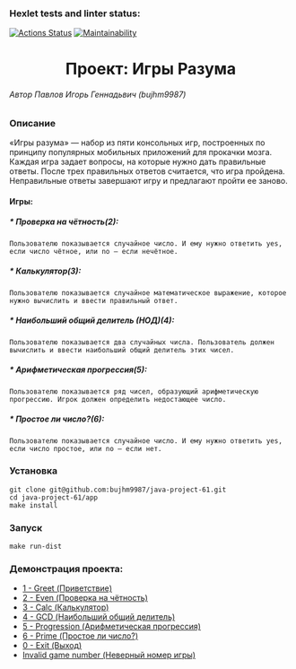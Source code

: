 ### Hexlet tests and linter status:
[![Actions Status](https://github.com/bujhm9987/java-project-61/workflows/hexlet-check/badge.svg)](https://github.com/bujhm9987/java-project-61/actions)
[![Maintainability](https://api.codeclimate.com/v1/badges/c798c0b5338683ec6916/maintainability)](https://codeclimate.com/github/bujhm9987/java-project-61/maintainability)

<h1 align="center">Проект: Игры Разума</h1>

###### Автор Павлов Игорь Геннадьвич (bujhm9987) 

### Описание

«Игры разума» — набор из пяти консольных игр, построенных по принципу популярных мобильных приложений для прокачки
мозга. Каждая игра задает вопросы, на которые нужно дать правильные ответы. После трех правильных ответов считается, что
игра пройдена. Неправильные ответы завершают игру и предлагают пройти ее заново.

#### Игры:

##### * Проверка на чётность(2):  
	Пользователю показывается случайное число. И ему нужно ответить yes, если число чётное, или no — если нечётное.
##### * Калькулятор(3):  
	Пользователю показывается случайное математическое выражение, которое нужно вычислить и ввести правильный ответ.
##### * Наибольший общий делитель (НОД)(4):  
	Пользователю показывается два случайных числа. Пользователь должен вычислить и ввести наибольший общий делитель этих чисел.
##### * Арифметическая прогрессия(5):  
	Пользователю показывается ряд чисел, образующий арифметическую прогрессию. Игрок должен определить недостающее число.
##### * Простое ли число?(6):  
	Пользователю показывается случайное число. И ему нужно ответить yes, если число простое, или no — если нет. 

### Установка

    git clone git@github.com:bujhm9987/java-project-61.git
    cd java-project-61/app
    make install

### Запуск

    make run-dist

### Демонстрация проекта:

* [1 - Greet (Приветствие)](https://asciinema.org/a/tMNPckTsHGb2zmUZKukYL05we)
* [2 - Even (Проверка на чётность)](https://asciinema.org/a/qR3WTmpYH95yJFbb3ePvS8UiE)
* [3 - Calc (Калькулятор)](https://asciinema.org/a/AxpuganLUdamLZjUPvyJ44dHr)
* [4 - GCD (Наибольший общий делитель)](https://asciinema.org/a/7zM8VOdElhCAbbFFBbpmHt2XI)
* [5 - Progression (Арифметическая прогрессия)](https://asciinema.org/a/GIrzFYIsiswXD8BmGFV1CUih4)
* [6 - Prime (Простое ли число?)](https://asciinema.org/a/tX2Vfs7EFlJ3gzgEWNogaorQC)
* [0 - Exit (Выход)](https://asciinema.org/a/KZB0IGEDzEE3p4cq54GMWAkiY)
* [Invalid game number (Неверный номер игры)](https://asciinema.org/a/4mT7AHIW3hWKSMjBhCLsOgzQm)

